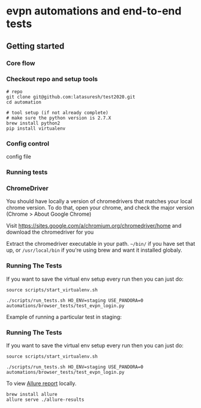 # evpn automations and end-to-end tests
  
## Getting started ##

### Core flow


### Checkout repo and setup tools ###
```
# repo
git clone git@github.com:latasuresh/test2020.git
cd automation

# tool setup (if not already complete)
# make sure the python version is 2.7.X
brew install python2
pip install virtualenv
```

### Config control

config file

### Running tests ###

### ChromeDriver

You should have locally a version of chromedrivers that matches your local chrome version. To do that, open your chrome, and check the major version (Chrome > About Google Chrome)

Visit https://sites.google.com/a/chromium.org/chromedriver/home and download the chromedriver for you

Extract the chromedriver executable in your path. `~/bin/` if you have set that up, or `/usr/local/bin` if you're using brew and want it installed globaly.


### Running The Tests

If you want to save the virtual env setup every run then you can just do:

```
source scripts/start_virtualenv.sh
```

```
./scripts/run_tests.sh HO_ENV=staging USE_PANDORA=0 automations/browser_tests/test_evpn_login.py
```

Example of running a particular test in staging:


### Running The Tests

If you want to save the virtual env setup every run then you can just do:

```
source scripts/start_virtualenv.sh
```

```
./scripts/run_tests.sh HO_ENV=staging USE_PANDORA=0 automations/browser_tests/test_evpn_login.py
```


To view [Allure report](https://docs.qameta.io/allure/#_report_generation) locally.
```
brew install allure
allure serve ./allure-results
